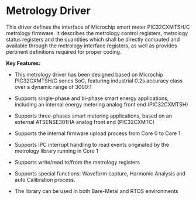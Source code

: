 # Metrology Driver

This driver defines the interface of Microchip smart meter PIC32CXMTSH/C metrology firmware. It describes the metrology control registers, metrology status registers and the quantities which shall be directly computed and available through the metrology interface registers, as well as provides pertinent definitions required for proper coding.

<b>Key Features:</b>
- This metrology driver has been designed based on Microchip PIC32CXMTSH/C series SoC, featuring industrial 0.2s accuracy class over a dynamic range of 3000:1

- Supports single-phase and bi-phase smart energy applications, including an internal energy metering analog front end (PIC32CXMTSH)

- Supports three-phases smart metering applications, based on an external ATSENSE301HA analog front end (PIC32CXMTC)

- Supports the internal firmware upload process from Core 0 to Core 1

- Supports IPC interrupt handling to read events originated by the metrology library running in Core 1

- Supports write/read to/from the metrology registers

- Supports special functions: Waveform capture, Harmonic Analysis and auto Calibration process.

- The library can be used in both Bare-Metal and RTOS environments
